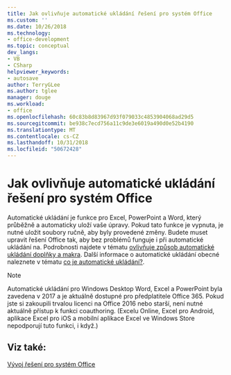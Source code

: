 ```yaml
---
title: Jak ovlivňuje automatické ukládání řešení pro systém Office
ms.custom: ''
ms.date: 10/26/2018
ms.technology:
- office-development
ms.topic: conceptual
dev_langs:
- VB
- CSharp
helpviewer_keywords:
- autosave
author: TerryGLee
ms.author: tglee
manager: douge
ms.workload:
- office
ms.openlocfilehash: 60c83b8d83967d93f079033c4853904068ad29d5
ms.sourcegitcommit: be938c7ecd756a11c9de3e6019a490d0e52b4190
ms.translationtype: MT
ms.contentlocale: cs-CZ
ms.lasthandoff: 10/31/2018
ms.locfileid: "50672428"
---
```

# <a name="how-autosave-impacts-office-solutions"></a>Jak ovlivňuje automatické ukládání řešení pro systém Office

Automatické ukládání je funkce pro Excel, PowerPoint a Word, který průběžně a automaticky uloží vaše úpravy. Pokud tato funkce je vypnuta, je nutné uložit soubory ručně, aby byly provedené změny. Budete muset upravit řešení Office tak, aby bez problémů funguje i při automatické ukládání na. Podrobnosti najdete v tématu [ovlivňuje způsob automatické ukládání doplňky a makra](/office/vba/library-reference/concepts/how-autosave-impacts-addins-and-macros). Další informace o automatické ukládání obecné naleznete v tématu [co je automatické ukládání?](https://support.office.com/en-US/article/What-is-AutoSave-6d6bd723-ebfd-4e40-b5f6-ae6e8088f7a5).

> [!NOTE]
> Automatické ukládání pro Windows Desktop Word, Excel a PowerPoint byla zavedena v 2017 a je aktuálně dostupné pro předplatitele Office 365. Pokud jste si zakoupili trvalou licenci na Office 2016 nebo starší, není nutné aktuálně přístup k funkci coauthoring. (Excelu Online, Excel pro Android, aplikace Excel pro iOS a mobilní aplikace Excel ve Windows Store nepodporují tuto funkci, i když.)

## <a name="see-also"></a>Viz také:

[Vývoj řešení pro systém Office](./developing-office-solutions.md)
